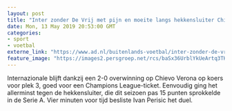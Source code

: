 ```yaml
---
layout: post
title: "Inter zonder De Vrij met pijn en moeite langs hekkensluiter Chievo"
date: Mon, 13 May 2019 20:53:00 GMT
categories: 
- sport 
- voetbal 
externe_link: "https://www.ad.nl/buitenlands-voetbal/inter-zonder-de-vrij-met-pijn-en-moeite-langs-hekkensluiter-chievo~a6fd27a0/"
feature_image: "https://images2.persgroep.net/rcs/baSx36UrblYkUeArtq3TKEt8pkk/diocontent/148283943/_fitwidth/400/?appId=21791a8992982cd8da851550a453bd7f&quality=0.7"
---
```


Internazionale blijft dankzij een 2-0 overwinning op Chievo Verona op koers voor plek 3, goed voor een Champions League-ticket. Eenvoudig ging het allerminst tegen de hekkensluiter, die dit seizoen pas 15 punten sprokkelde in de Serie A. Vier minuten voor tijd besliste Ivan Perisic het duel.
